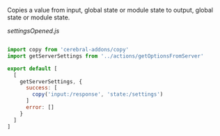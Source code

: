Copies a value from input, global state or module state to output, global state or module state.

*settingsOpened.js*
```javascript

import copy from 'cerebral-addons/copy'
import getServerSettings from '../actions/getOptionsFromServer'

export default [
  [
    getServerSettings, {
      success: [
        copy('input:/response', 'state:/settings')
      ]
      error: []
    }
  ]
]
```
